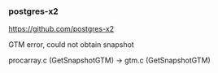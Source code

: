 ### postgres-x2
https://github.com/postgres-x2   

GTM error, could not obtain snapshot

procarray.c (GetSnapshotGTM) -> gtm.c (GetSnapshotGTM)   
